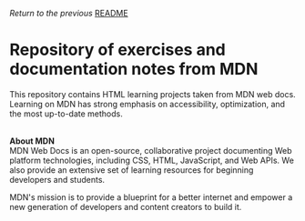 
<span><i>Return to the previous</i> <a href="https://github.com/alexandre-j-dev/MDN-Mozilla-Developer-Network"> README</a></span>


<h1>Repository of exercises and documentation notes from MDN</h1>

This repository contains HTML learning projects taken from MDN web docs. Learning on MDN has strong emphasis on accessibility, optimization, and the most up-to-date methods.<br><br>


<strong>About MDN</strong><br>
MDN Web Docs is an open-source, collaborative project documenting Web platform technologies, including CSS, HTML, JavaScript, and Web APIs. We also provide an extensive set of learning resources for beginning developers and students.

MDN's mission is to provide a blueprint for a better internet and empower a new generation of developers and content creators to build it. 

